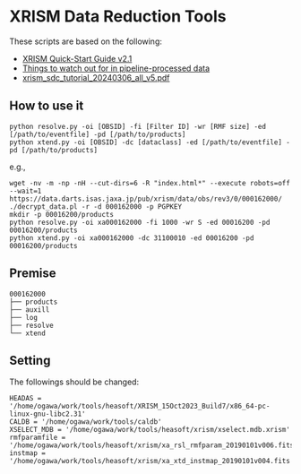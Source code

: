 # XRISM Data Reduction Tools
These scripts are based on the following:
* [XRISM Quick-Start Guide v2.1](https://xrism-c2c.atlassian.net/wiki/spaces/XRISMPV/pages/137199656/Data+reduction+and+analysis+tips)
* [Things to watch out for in pipeline-processed data](https://xrism-c2c.atlassian.net/wiki/spaces/XRISMPV/pages/140869909)
* [xrism_sdc_tutorial_20240306_all_v5.pdf](https://xrism-c2c.atlassian.net/wiki/spaces/XRISMPV/pages/140869909)

## How to use it
```
python resolve.py -oi [OBSID] -fi [Filter ID] -wr [RMF size] -ed [/path/to/eventfile] -pd [/path/to/products]
python xtend.py -oi [OBSID] -dc [dataclass] -ed [/path/to/eventfile] -pd [/path/to/products]
```
e.g.,
```
wget -nv -m -np -nH --cut-dirs=6 -R "index.html*" --execute robots=off --wait=1 https://data.darts.isas.jaxa.jp/pub/xrism/data/obs/rev3/0/000162000/
./decrypt_data.pl -r -d 000162000 -p PGPKEY
mkdir -p 00016200/products
python resolve.py -oi xa000162000 -fi 1000 -wr S -ed 00016200 -pd 00016200/products
python xtend.py -oi xa000162000 -dc 31100010 -ed 00016200 -pd 00016200/products
```

## Premise
```
000162000
├── products
├── auxill
├── log
├── resolve
└── xtend
```

## Setting
The followings should be changed:
```
HEADAS = '/home/ogawa/work/tools/heasoft/XRISM_15Oct2023_Build7/x86_64-pc-linux-gnu-libc2.31'
CALDB = '/home/ogawa/work/tools/caldb'
XSELECT_MDB = '/home/ogawa/work/tools/heasoft/xrism/xselect.mdb.xrism'
rmfparamfile = '/home/ogawa/work/tools/heasoft/xrism/xa_rsl_rmfparam_20190101v006.fits.gz'
instmap = '/home/ogawa/work/tools/heasoft/xrism/xa_xtd_instmap_20190101v004.fits'
```

